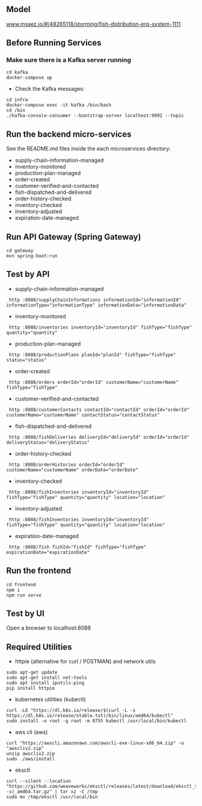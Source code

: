 # 

## Model
www.msaez.io/#/48265118/storming/fish-distribution-erp-system-1111

## Before Running Services
### Make sure there is a Kafka server running
```
cd kafka
docker-compose up
```
- Check the Kafka messages:
```
cd infra
docker-compose exec -it kafka /bin/bash
cd /bin
./kafka-console-consumer --bootstrap-server localhost:9092 --topic
```

## Run the backend micro-services
See the README.md files inside the each microservices directory:

- supply-chain-information-managed
- inventory-monitored
- production-plan-managed
- order-created
- customer-verified-and-contacted
- fish-dispatched-and-delivered
- order-history-checked
- inventory-checked
- inventory-adjusted
- expiration-date-managed


## Run API Gateway (Spring Gateway)
```
cd gateway
mvn spring-boot:run
```

## Test by API
- supply-chain-information-managed
```
 http :8088/supplyChainInformations informationId="informationId" informationType="informationType" informationData="informationData" 
```
- inventory-monitored
```
 http :8088/inventories inventoryId="inventoryId" fishType="fishType" quantity="quantity" 
```
- production-plan-managed
```
 http :8088/productionPlans planId="planId" fishType="fishType" status="status" 
```
- order-created
```
 http :8088/orders orderId="orderId" customerName="customerName" fishType="fishType" 
```
- customer-verified-and-contacted
```
 http :8088/customerContacts contactId="contactId" orderId="orderId" customerName="customerName" contactStatus="contactStatus" 
```
- fish-dispatched-and-delivered
```
 http :8088/fishDeliveries deliveryId="deliveryId" orderId="orderId" deliveryStatus="deliveryStatus" 
```
- order-history-checked
```
 http :8088/orderHistories orderId="orderId" customerName="customerName" orderDate="orderDate" 
```
- inventory-checked
```
 http :8088/fishInventories inventoryId="inventoryId" fishType="fishType" quantity="quantity" location="location" 
```
- inventory-adjusted
```
 http :8088/fishInventories inventoryId="inventoryId" fishType="fishType" quantity="quantity" location="location" 
```
- expiration-date-managed
```
 http :8088/fish fishId="fishId" fishType="fishType" expirationDate="expirationDate" 
```


## Run the frontend
```
cd frontend
npm i
npm run serve
```

## Test by UI
Open a browser to localhost:8088

## Required Utilities

- httpie (alternative for curl / POSTMAN) and network utils
```
sudo apt-get update
sudo apt-get install net-tools
sudo apt install iputils-ping
pip install httpie
```

- kubernetes utilities (kubectl)
```
curl -LO "https://dl.k8s.io/release/$(curl -L -s https://dl.k8s.io/release/stable.txt)/bin/linux/amd64/kubectl"
sudo install -o root -g root -m 0755 kubectl /usr/local/bin/kubectl
```

- aws cli (aws)
```
curl "https://awscli.amazonaws.com/awscli-exe-linux-x86_64.zip" -o "awscliv2.zip"
unzip awscliv2.zip
sudo ./aws/install
```

- eksctl 
```
curl --silent --location "https://github.com/weaveworks/eksctl/releases/latest/download/eksctl_$(uname -s)_amd64.tar.gz" | tar xz -C /tmp
sudo mv /tmp/eksctl /usr/local/bin
```

